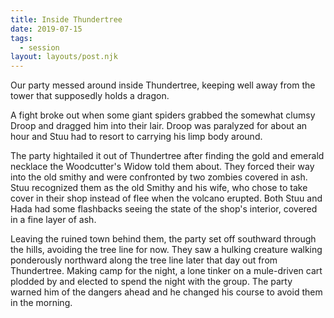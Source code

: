 ```yaml
---
title: Inside Thundertree
date: 2019-07-15
tags:
  - session
layout: layouts/post.njk
---
```


Our party messed around inside Thundertree, keeping well away from the tower that supposedly holds a dragon.

A fight broke out when some giant spiders grabbed the somewhat clumsy Droop and dragged him into their lair. Droop was paralyzed for about an hour and Stuu had to resort to carrying his limp body around.

The party hightailed it out of Thundertree after finding the gold and emerald necklace the Woodcutter's Widow told them about. They forced their way into the old smithy and were confronted by two zombies covered in ash. Stuu recognized them as the old Smithy and his wife, who chose to take cover in their shop instead of flee when the volcano erupted. Both Stuu and Hada had some flashbacks seeing the state of the shop's interior, covered in a fine layer of ash.

Leaving the ruined town behind them, the party set off southward through the hills, avoiding the tree line for now. They saw a hulking creature walking ponderously northward along the tree line later that day out from Thundertree. Making camp for the night, a lone tinker on a mule-driven cart plodded by and elected to spend the night with the group. The party warned him of the dangers ahead and he changed his course to avoid them in the morning.
